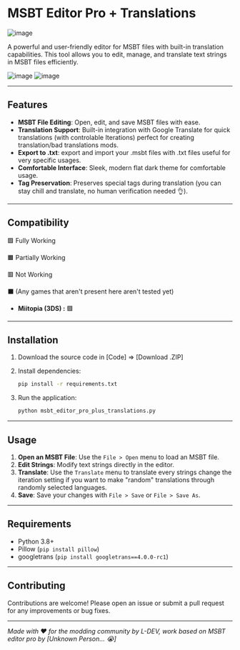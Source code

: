 # **MSBT Editor Pro + Translations**
![image](https://github.com/user-attachments/assets/b3d79ea2-01d0-4edb-a982-55d14f4d2c6b)


A powerful and user-friendly editor for MSBT files with built-in translation capabilities. This tool allows you to edit, manage, and translate text strings in MSBT files efficiently.

![image](https://github.com/user-attachments/assets/0868b7e8-c319-4ea8-829f-5e6de66ad04c)
![image](https://github.com/user-attachments/assets/3532649b-2848-4bdc-8235-35b8dad7dd50)


---

## Features

- **MSBT File Editing**: Open, edit, and save MSBT files with ease.
- **Translation Support**: Built-in integration with Google Translate for quick translations (with controlable Iterations) perfect for creating translation/bad translations mods.
- **Export to .txt**: export and import your .msbt files with .txt files useful for very specific usages.
- **Comfortable Interface**: Sleek, modern flat dark theme for comfortable usage.
- **Tag Preservation**: Preserves special tags during translation (you can stay chill and translate, no human verification needed 👌).

---
## Compatibility

🟩 Fully Working

🟧 Partially Working

🟥 Not Working 

⬛ (Any games that aren't present here aren't tested yet)


- **Miitopia (3DS) :** 🟩

---

## Installation

1. Download the source code in [Code] => [Download .ZIP] 

2. Install dependencies:
   ```bash
   pip install -r requirements.txt
   ```

3. Run the application:
   ```bash
   python msbt_editor_pro_plus_translations.py
   ```

---

## Usage

1. **Open an MSBT File**: Use the `File > Open` menu to load an MSBT file.
2. **Edit Strings**: Modify text strings directly in the editor.
3. **Translate**: Use the `Translate` menu to translate every strings change the iteration setting if you want to make "random" translations through randomly selected languages.
4. **Save**: Save your changes with `File > Save` or `File > Save As`.

---

## Requirements

- Python 3.8+
- Pillow (`pip install pillow`)
- googletrans (`pip install googletrans==4.0.0-rc1`)

---

## Contributing

Contributions are welcome! Please open an issue or submit a pull request for any improvements or bug fixes.

---

*Made with ❤️ for the modding community by L-DEV, work based on MSBT editor pro by [Unknown Person... :sob:]*
